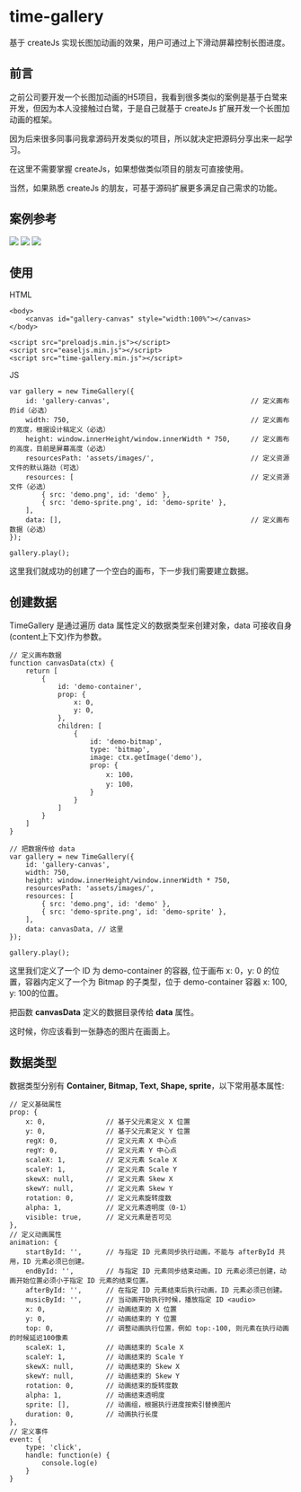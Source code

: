 # time-gallery
基于 createJs 实现长图加动画的效果，用户可通过上下滑动屏幕控制长图进度。

## 前言
之前公司要开发一个长图加动画的H5项目，我看到很多类似的案例是基于白鹭来开发，但因为本人没接触过白鹭，于是自己就基于 createJs 扩展开发一个长图加动画的框架。

因为后来很多同事问我拿源码开发类似的项目，所以就决定把源码分享出来一起学习。

在这里不需要掌握 createJs，如果想做类似项目的朋友可直接使用。

当然，如果熟悉 createJs 的朋友，可基于源码扩展更多满足自己需求的功能。

## 案例参考

![](http://news.gd.sina.com.cn/staff/zt2/works/images/qrcode/chunsheng.png)
![](http://news.gd.sina.com.cn/staff/zt2/works/images/qrcode/picc_69.png)
![](http://news.gd.sina.com.cn/staff/zt2/works/images/qrcode/nfdw.png)

## 使用

HTML
```
<body>
    <canvas id="gallery-canvas" style="width:100%"></canvas>
</body>

<script src="preloadjs.min.js"></script>
<script src="easeljs.min.js"></script>
<script src="time-gallery.min.js"></script>
```
JS
```
var gallery = new TimeGallery({
    id: 'gallery-canvas',                                   // 定义画布的id（必选）
    width: 750,                                             // 定义画布的宽度，根据设计稿定义（必选）
    height: window.innerHeight/window.innerWidth * 750,     // 定义画布的高度，目前是屏幕高度（必选）
    resourcesPath: 'assets/images/',                        // 定义资源文件的默认路劲（可选）
    resources: [                                            // 定义资源文件（必选）
        { src: 'demo.png', id: 'demo' },
        { src: 'demo-sprite.png', id: 'demo-sprite' },
    ],
    data: [],                                               // 定义画布数据（必选）
});

gallery.play();
```
这里我们就成功的创建了一个空白的画布，下一步我们需要建立数据。

## 创建数据
TimeGallery 是通过遍历 data 属性定义的数据类型来创建对象，data 可接收自身(content上下文)作为参数。
```
// 定义画布数据
function canvasData(ctx) {
    return [
        {
            id: 'demo-container',
            prop: {
                x: 0,
                y: 0,                
            },
            children: [
                {
                    id: 'demo-bitmap',
                    type: 'bitmap',
                    image: ctx.getImage('demo'),    
                    prop: {
                        x: 100，
                        y: 100，
                    }
                }
            ]
        }
    ]
}

// 把数据传给 data
var gallery = new TimeGallery({
    id: 'gallery-canvas',                                   
    width: 750,                                             
    height: window.innerHeight/window.innerWidth * 750,     
    resourcesPath: 'assets/images/',                        
    resources: [                                            
        { src: 'demo.png', id: 'demo' },
        { src: 'demo-sprite.png', id: 'demo-sprite' },
    ],
    data: canvasData, // 这里
});

gallery.play();
```
这里我们定义了一个 ID 为 demo-container 的容器, 位于画布 x: 0，y: 0 的位置，容器内定义了一个为 Bitmap 的子类型，位于 demo-container 容器 x: 100, y: 100的位置。

把函数 **canvasData** 定义的数据目录传给 **data** 属性。

这时候，你应该看到一张静态的图片在画面上。

## 数据类型
数据类型分别有 **Container, Bitmap, Text, Shape, sprite**，以下常用基本属性:
```
// 定义基础属性
prop: {
    x: 0,               // 基于父元素定义 X 位置 
    y: 0,               // 基于父元素定义 Y 位置 
    regX: 0,            // 定义元素 X 中心点
    regY: 0,            // 定义元素 Y 中心点
    scaleX: 1,          // 定义元素 Scale X
    scaleY: 1,          // 定义元素 Scale Y
    skewX: null,        // 定义元素 Skew X 
    skewY: null,        // 定义元素 Skew Y
    rotation: 0,        // 定义元素旋转度数
    alpha: 1,           // 定义元素透明度（0-1）
    visible: true,      // 定义元素是否可见
},
// 定义动画属性
animation: {
    startById: '',      // 与指定 ID 元素同步执行动画，不能与 afterById 共用，ID 元素必须已创建。
    endById: '',        // 与指定 ID 元素同步结束动画，ID 元素必须已创建，动画开始位置必须小于指定 ID 元素的结束位置。
    afterById: '',      // 在指定 ID 元素结束后执行动画，ID 元素必须已创建。
    musicById: '',      // 当动画开始执行时候，播放指定 ID <audio> 
    x: 0,               // 动画结束的 X 位置
    y: 0,               // 动画结束的 Y 位置
    top: 0,             // 调整动画执行位置，例如 top:-100, 则元素在执行动画的时候延迟100像素
    scaleX: 1,          // 动画结束的 Scale X
    scaleY: 1,          // 动画结束的 Scale Y
    skewX: null,        // 动画结束的 Skew X 
    skewY: null,        // 动画结束的 Skew Y
    rotation: 0,        // 动画结束的旋转度数 
    alpha: 1,           // 动画结束透明度
    sprite: [],         // 动画组，根据执行进度按索引替换图片
    duration: 0,        // 动画执行长度
},
// 定义事件
event: {
    type: 'click',
    handle: function(e) {
        console.log(e)
    }
}
```




